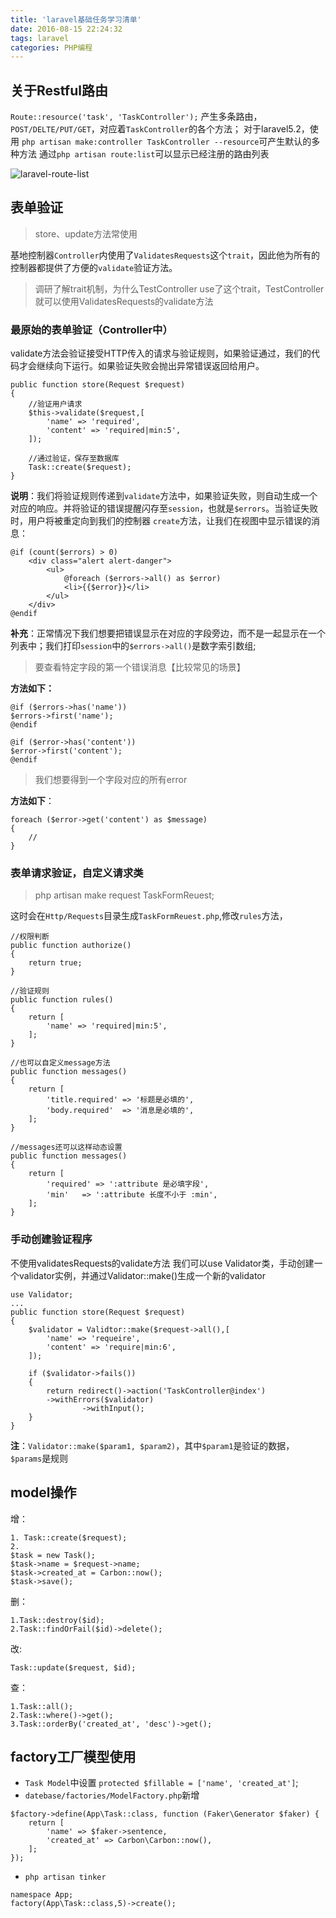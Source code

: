 ```yaml
---
title: 'laravel基础任务学习清单'
date: 2016-08-15 22:24:32
tags: laravel
categories: PHP编程
---
```



## 关于Restful路由
`Route::resource('task', 'TaskController');`
产生多条路由，`POST/DELTE/PUT/GET`，对应着`TaskController`的各个方法；
对于laravel5.2，使用 `php artisan make:controller TaskController --resource`可产生默认的多种方法
通过`php artisan route:list`可以显示已经注册的路由列表

![laravel-route-list][1]

<!-- more -->

## 表单验证
> store、update方法常使用

基地控制器`Controller`内使用了`ValidatesRequests`这个`trait`，因此他为所有的控制器都提供了方便的`validate`验证方法。

> 调研了解trait机制，为什么TestController use了这个trait，TestController 就可以使用ValidatesRequests的validate方法

### 最原始的表单验证（Controller中）
validate方法会验证接受HTTP传入的请求与验证规则，如果验证通过，我们的代码才会继续向下运行。如果验证失败会抛出异常错误返回给用户。

```
public function store(Request $request)
{
	//验证用户请求
	$this->validate($request,[
		'name' => 'required',
		'content' => 'required|min:5',
	]);

	//通过验证，保存至数据库
	Task::create($request);
}
```

**说明**：我们将验证规则传递到`validate`方法中，如果验证失败，则自动生成一个对应的响应。并将验证的错误提醒闪存至`session`，也就是`$errors`。当验证失败时，用户将被重定向到我们的控制器 `create`方法，让我们在视图中显示错误的消息：
```
@if (count($errors) > 0)
	<div class="alert alert-danger">
		<ul>
			@foreach ($errors->all() as $error)
			<li>{{$error}}</li>
		</ul>
	</div>
@endif
```

**补充**：正常情况下我们想要把错误显示在对应的字段旁边，而不是一起显示在一个列表中；我们打印`session`中的`$errors->all()`是数字索引数组;


> 要查看特定字段的第一个错误消息【比较常见的场景】

**方法如下：**
```
@if ($errors->has('name'))
$errors->first('name');
@endif

@if ($error->has('content'))
$error->first('content');
@endif

```

> 我们想要得到一个字段对应的所有error

**方法如下**：
```
foreach ($error->get('content') as $message)
{
	//
}
```

### 表单请求验证，自定义请求类
> php artisan make request TaskFormReuest;

这时会在`Http/Requests`目录生成`TaskFormReuest.php`,修改`rules`方法，
```
//权限判断
public function authorize()
{
    return true;
}

//验证规则
public function rules()
{
    return [
        'name' => 'required|min:5',
    ];
}

//也可以自定义message方法
public function messages()
{
    return [
        'title.required' => '标题是必填的',
        'body.required'  => '消息是必填的',
    ];
}

//messages还可以这样动态设置
public function messages()
{
	return [
		'required' => ':attribute 是必填字段',
		'min'	=> ':attribute 长度不小于 :min',
	];
}
```

### 手动创建验证程序
不使用validatesRequests的validate方法
我们可以use Validator类，手动创建一个validator实例，并通过Validator::make()生成一个新的validator

```
use Validator;
...
public function store(Request $request)
{
	$validator = Validtor::make($request->all(),[
		'name' => 'requeire',
		'content' => 'require|min:6',
	]);

	if ($validator->fails())
	{
		return redirect()->action('TaskController@index')
		->withErrors($validator)
		        ->withInput();
	}
}
```

**注**：`Validator::make($param1, $param2)`，其中`$param1`是验证的数据，`$params`是规则


## model操作

增：
```
1. Task::create($request);
2. 
$task = new Task();
$task->name = $request->name;
$task->created_at = Carbon::now();
$task->save();
```
删：
```
1.Task::destroy($id);
2.Task::findOrFail($id)->delete();
```

改:
```
Task::update($request, $id);
```

查：
```
1.Task::all();
2.Task::where()->get();
3.Task::orderBy('created_at', 'desc')->get();
```

## factory工厂模型使用
* `Task Model`中设置  `protected $fillable = ['name', 'created_at']`;
* `datebase/factories/ModelFactory.php`新增
```
$factory->define(App\Task::class, function (Faker\Generator $faker) {
    return [
        'name' => $faker->sentence,
        'created_at' => Carbon\Carbon::now(),
    ];
});
```

* `php artisan tinker`
```
namespace App;
factory(App\Task::class,5)->create();
```

[1]:https://raw.githubusercontent.com/upeng/upeng.github.io/master/image/laravel-route-list.png


